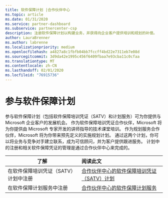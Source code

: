 ```yaml
---
title: 软件保障计划 |合作伙伴中心
ms.topic: article
ms.date: 01/31/2020
ms.service: partner-dashboard
ms.subservice: partnercenter-csp
description: 注册软件保障计划以构建业务，并获得向企业客户提供培训和规划的补偿。
author: LauraBrenner
ms.author: labrenne
ms.localizationpriority: medium
ms.openlocfilehash: a4827a8c1fbfb04bb7fccff4bd22e7311eb7e08d
ms.sourcegitcommit: 3d9da42e1995c456f6409fbaa7e93cba11c0cfaa
ms.translationtype: MT
ms.contentlocale: zh-CN
ms.lasthandoff: 02/01/2020
ms.locfileid: "76915736"
---
```

# <a name="participate-in-software-assurance-programs"></a>参与软件保障计划

参与软件保障计划（包括软件保障培训凭证（SATV）和计划服务）可为你提供与 Microsoft 企业客户的发展机会。 作为软件保障培训凭证合作伙伴，Microsoft 将为你提供由 Microsoft 专家开发的讲师指导的技术课堂培训。 作为规划服务合作伙伴，Microsoft 将为你带来预先定义的实施规划计划。 通过这两个计划，你可以将业务与竞争对手建立联系，成为可信顾问，并为客户提供跟进服务。 计划中的注册和相关软件保障凭证的管理是通过合作伙伴中心来完成的。

|**了解**   |**阅读此文**   |
|--------------------------|:------------------|
|在软件保障培训凭证（SATV）计划中注册|[合作伙伴中心的软件保障培训凭证（SATV）计划](software-assurance-satv.md)|
|在软件保障计划服务中注册|[合作伙伴中心的软件保障计划服务](software-assurance-dps.md) |